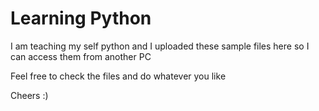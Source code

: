 # Learning Python

I am teaching my self python and I uploaded these sample files here so I can access them from another PC

Feel free to check the files and do whatever you like

Cheers :)


